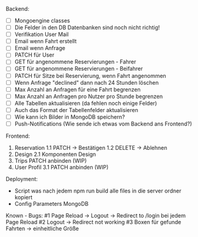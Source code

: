 Backend: 
* [ ] Mongoengine classes 
* [ ] Die Felder in den DB Datenbanken sind noch nicht richtig!
* [ ] Verifikation User Mail
* [ ] Email wenn Fahrt erstellt
* [ ] Email wenn Anfrage
* [ ] PATCH für User
* [ ] GET für angenommene Reservierungen - Fahrer
* [ ] GET für angenommene Reservierungen - Beifahrer
* [ ] PATCH für Sitze bei Reservierung, wenn Fahrt angenommen
* [ ] Wenn Anfrage "declined" dann nach 24 Stunden löschen
* [ ] Max Anzahl an Anfragen für eine Fahrt begrenzen
* [ ] Max Anzahl an Anfragen pro Nutzer pro Stunde begrenzen
* [ ] Alle Tabellen aktualisieren (da fehlen noch einige Felder)
* [ ] Auch das Format der Tabellenfelder aktualisieren
* [ ] Wie kann ich Bilder in MongoDB speichern?
* [ ] Push-Notifications (Wie sende ich etwas vom Backend ans Frontend?)

Frontend:
1. Reservation
    1.1 PATCH -> Bestätigen 
    1.2 DELETE -> Ablehnen
2. Design
    2.1 Komponenten Design
3. Trips PATCH anbinden (WIP)
4. User Profil
    3.1 PATCH anbinden (WIP)

Deployment:
- Script was nach jedem npm run build alle files in die server ordner kopiert
- Config Parameters MongoDB

Known - Bugs: 
#1 Page Reload -> Logout -> Redirect to /login bei jedem Page Reload
#2 Logout -> Redirect not working
#3 Boxen für gefunde Fahrten -> einheitliche Größe
